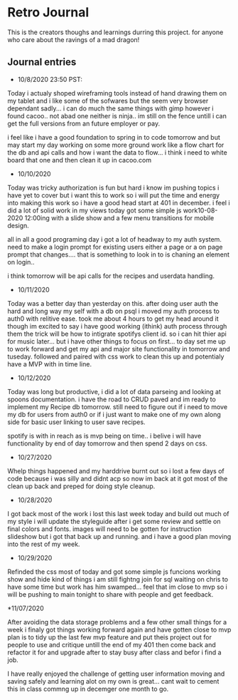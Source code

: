 # Retro Journal

This is the creators thoughs and learnings durring this project. for anyone who care about the ravings of a mad dragon!

## Journal entries

* 10/8/2020 23:50 PST:

Today i actualy shoped wireframing tools instead of hand drawing them on my tablet and i like some of the sofwares but the seem very browser dependant sadly... i can do much the same things with gimp however i found cacoo.. not abad one neither is ninja..  im still on the fence untill i can get the full versions from an future employer or pay.

i feel like i have a good foundation to spring in to code tomorrow and but may start my day working on some more ground work like a flow chart for the db and api calls and how i want the data to flow... i think i need to white board that one and then clean it up in cacoo.com

* 10/10/2020

Today was tricky authorization is fun but hard i know im pushing topics i have yet to cover but i want this to work so i will put the time and energy into making this work so i have a good head start at 401 in december.
i feel i did a lot of solid work in my views today got some simple js work10-08-2020 12:00ing with a slide show and a few menu transitions for mobile design.

all in all a good programing day i got a lot of headway to my auth system. need to make a login prompt for existing users either a page or a on page prompt that changes.... that is something to look in to is chaning an element on login..

i think tomorrow will be api calls for the recipes and userdata handling.

* 10/11/2020

Today was a better day than yesterday on this. after doing user auth the hard and long way my self with a db on psql i moved my auth process to auth0 with relitive ease. took me about 4 hours to get my head around it though im excited to say i have good working (ithink) auth process through them the trick will be how to intigrate spotifys client id. so i can hit thier api for music later... but i have other things to focus on first... to day set me up to work forward and get my api and major site functionality in tomorrow and tuseday. followed and paired with css work to clean this up and potentialy have a MVP with in time line.

* 10/12/2020

Today was long but productive, i did a lot of data parseing and looking at spoons documentation. i have the road to CRUD paved and im ready to implement my Recipe db tomorrow. still need to figure out if i need to move my db for users from auth0 or if i just want to make one of my own along side for basic user linking to user save recipes.

spotify is with in reach as is mvp being on time.. i belive i will have functionality by end of day tomorrow and then spend 2 days on css.

* 10/27/2020

Whelp things happened and my harddrive burnt out so i lost a few days of code because i was silly and didnt acp so now im back at it got most of the clean up back and preped for doing style cleanup.

* 10/28/2020

I got back most of the work i lost this last week today and build out much of my style i will update the styleguide after i get some review and settle on final colors and fonts.
images will need to be gotten for instruction slideshow but i got that back up and running. and i have a good plan moving into the rest of my week.

* 10/29/2020

Refinded the css most of today and got some simple js funcions working show and hide kind of things i am still fightng join for sql waiting on chris to have some time but work has him swamped... feel that im close to mvp so i will be pushing to main tonight to share with people and get feedback.

*11/07/2020

After avoiding the data storage problems and a few other small things for a week i finaly got things working forward again and have gotten close to mvp plan is to tidy up the last few mvp feature and put theis project out for people to use and critique untill the end of my 401 then come back and refactor it for and upgrade after to stay busy after class and befor i find a job.

I have really enjoyed the challenge of getting user information moving and saving safely and learning alot on my own is great... cant wait to cement this in class commng up in decemger one month to go.